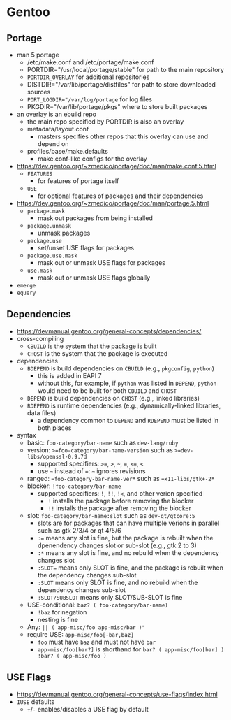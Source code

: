 Gentoo
======

## Portage

- man 5 portage
  - /etc/make.conf and /etc/portage/make.conf
  - PORTDIR="/usr/local/portage/stable" for path to the main repository
  - `PORTDIR_OVERLAY` for additional repositories
  - DISTDIR="/var/lib/portage/distfiles" for path to store downloaded sources
  - `PORT_LOGDIR="/var/log/portage` for log files
  - PKGDIR="/var/lib/portage/pkgs" where to store built packages
- an overlay is an ebuild repo
  - the main repo specified by PORTDIR is also an overlay
  - metadata/layout.conf
    - masters specifies other repos that this overlay can use and depend on
  - profiles/base/make.defaults
    - make.conf-like configs for the overlay
- <https://dev.gentoo.org/~zmedico/portage/doc/man/make.conf.5.html>
  - `FEATURES`
    - for features of portage itself
  - `USE`
    - for optional features of packages and their dependencies
- <https://dev.gentoo.org/~zmedico/portage/doc/man/portage.5.html>
  - `package.mask`
    - mask out packages from being installed
  - `package.unmask`
    - unmask packages
  - `package.use`
    - set/unset USE flags for packages
  - `package.use.mask`
    - mask out or unmask USE flags for packages
  - `use.mask`
    - mask out or unmask USE flags globally
- `emerge`
- `equery`

## Dependencies

- <https://devmanual.gentoo.org/general-concepts/dependencies/>
- cross-compiling
  - `CBUILD` is the system that the package is built
  - `CHOST` is the system that the package is executed
- dependencies
  - `BDEPEND` is build dependencies on `CBUILD` (e.g., `pkgconfig`, `python`)
    - this is added in EAPI 7
    - without this, for example, if `python` was listed in `DEPEND`, `python`
      would need to be built for both `CBUILD` and `CHOST`
  - `DEPEND` is build dependencies on `CHOST` (e.g., linked libraries)
  - `RDEPEND` is runtime dependencies (e.g., dynamically-linked libraries,
    data files)
    - a dependency common to `DEPEND` and `RDEPEND` must be listed in both
      places
- syntax
  - basic: `foo-category/bar-name` such as `dev-lang/ruby`
  - version: `>=foo-category/bar-name-version` such as
    `>=dev-libs/openssl-0.9.7d`
    - supported specifiers: `>=`, `>`, `~`, `=`, `<=`, `<`
    - use `~` instead of `=`: `~` ignores revisions
  - ranged: `=foo-category-bar-name-ver*` such as `=x11-libs/gtk+-2*`
  - blocker: `!foo-category/bar-name`
    - supported specifiers: `!`, `!!`, `!<`, and other verion specified
      - `!` installs the package before removing the blocker
      - `!!` installs the package after removing the blocker
  - slot: `foo-category/bar-name:slot` such as `dev-qt/qtcore:5`
    - slots are for packages that can have multiple verions in parallel such
      as gtk 2/3/4 or qt 4/5/6
    - `:=` means any slot is fine, but the package is rebuilt when the
      dpenendency changes slot or sub-slot (e.g., gtk 2 to 3)
    - `:*` means any slot is fine, and no rebuild when the dependency changes
      slot
    - `:SLOT=` means only SLOT is fine, and the package is rebuilt when the
      dependency changes sub-slot
    - `:SLOT` means only SLOT is fine, and no rebuild when the dependency
      changes sub-slot
    - `:SLOT/SUBSLOT` means only SLOT/SUB-SLOT is fine
  - USE-conditional: `baz? ( foo-category/bar-name)`
    - `!baz` for negation
    - nesting is fine
  - Any: `|| ( app-misc/foo app-misc/bar )"`
  - require USE: `app-misc/foo[-bar,baz]`
    - `foo` must have `baz` and must not have `bar`
    - `app-misc/foo[bar?]` is shorthand for `bar? ( app-misc/foo[bar] ) !bar? ( app-misc/foo )`

## USE Flags

- <https://devmanual.gentoo.org/general-concepts/use-flags/index.html>
- `IUSE` defaults
  - `+`/`-` enables/disables a USE flag by default
